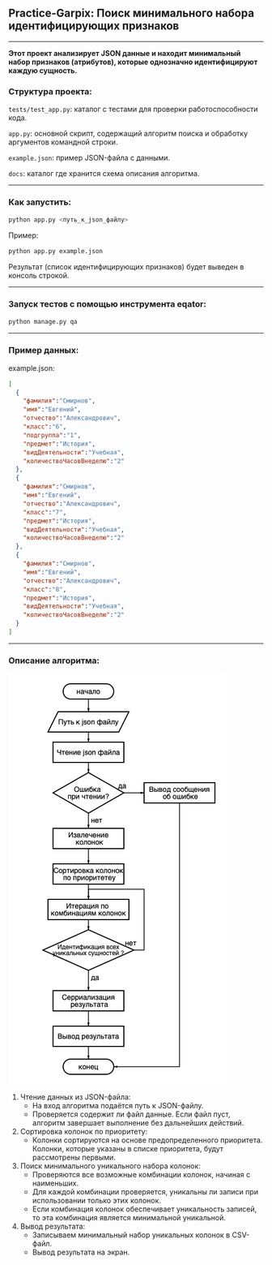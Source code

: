 ## Practice-Garpix: Поиск минимального набора идентифицирующих признаков

---

**Этот проект анализирует JSON данные и находит минимальный
набор признаков (атрибутов), которые однозначно идентифицируют каждую сущность.**


### Структура проекта:
`tests/test_app.py`: каталог с тестами для проверки работоспособности кода.

`app.py`: основной скрипт, содержащий алгоритм поиска и обработку аргументов командной строки.

`example.json`: пример JSON-файла с данными.

`docs`: каталог где хранится схема описания алгоритма.

---

### Как запустить:

```python
python app.py <путь_к_json_файлу>
```

  Пример:

  ```python
  python app.py example.json
  ```
  Результат (список идентифицирующих признаков) будет выведен в консоль строкой.
  

---

### Запуск тестов с помощью инструмента eqator:

```python
python manage.py qa
```
---

### Пример данных:

example.json:
```json
[
  {
    "фамилия":"Смирнов",
    "имя":"Евгений",
    "отчество":"Александрович",
    "класс":"6",
    "подгруппа":"1",
    "предмет":"История",
    "видДеятельности":"Учебная",
    "количествоЧасовВнеделю":"2"
  },
  {
    "фамилия":"Смирнов",
    "имя":"Евгений",
    "отчество":"Александрович",
    "класс":"7",
    "предмет":"История",
    "видДеятельности":"Учебная",
    "количествоЧасовВнеделю":"2"
  },
  {
    "фамилия":"Смирнов",
    "имя":"Евгений",
    "отчество":"Александрович",
    "класс":"8",
    "предмет":"История",
    "видДеятельности":"Учебная",
    "количествоЧасовВнеделю":"2"
  }
]
```
---

### Описание алгоритма:
![diagram.png](docs/diagram.png)

1. Чтение данных из JSON-файла:
   - На вход алгоритма подаётся путь к JSON-файлу.
   - Проверяется содержит ли файл данные. Если файл пуст, алгоритм завершает выполнение без дальнейших действий.
2. Сортировка колонок по приоритету:
   - Колонки сортируются на основе предопределенного приоритета. Колонки, которые указаны в списке приоритета, будут рассмотрены первыми.
3. Поиск минимального уникального набора колонок:
   - Проверяются все возможные комбинации колонок, начиная с наименьших. 
   - Для каждой комбинации проверяется, уникальны ли записи при использовании только этих колонок.
   - Если комбинация колонок обеспечивает уникальность записей, то эта комбинация является минимальной уникальной.
4. Вывод результата:
   - Записываем минимальный набор уникальных колонок в CSV-файл. 
   - Вывод результата на экран.
